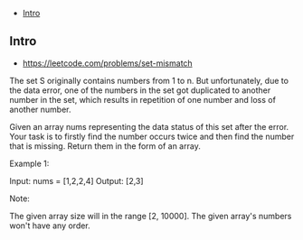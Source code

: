 - [Intro](#intro)

## Intro

- https://leetcode.com/problems/set-mismatch


The set S originally contains numbers from 1 to n. But unfortunately, due to the data error, one of the numbers in the set got duplicated to another number in the set, which results in repetition of one number and loss of another number. 


Given an array nums representing the data status of this set after the error. Your task is to firstly find the number occurs twice and then find the number that is missing. Return them in the form of an array.

Example 1:

Input: nums = [1,2,2,4]
Output: [2,3]

Note:

The given array size will in the range [2, 10000].
The given array's numbers won't have any order.

